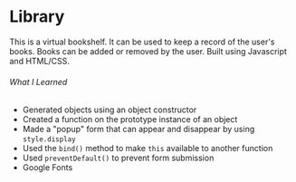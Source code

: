 # Library

This is a virtual bookshelf. It can be used to keep a record of the user's books. Books can be added or removed by the user.
Built using Javascript and HTML/CSS.

###### What I Learned
* Generated objects using an object constructor
* Created a function on the prototype instance of an object
* Made a "popup" form that can appear and disappear by using `style.display`
* Used the `bind()` method to make `this` available to another function
* Used `preventDefault()` to prevent form submission
* Google Fonts
